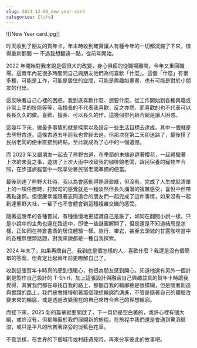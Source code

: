 ```yaml
---
slug: 2024-12-08_new-year-card
categories: [life]
---
```



![[New Year card.jpg]]

昨天收到了朋友的賀年卡，年末時收到確實讓人有種今年的一切都沉澱了下來，值得重新翻閱 — 不過我想翻遠一點，從前年開始。  
  
2022 年開始對我來說是個很大的改變，身心俱疲的從職場離開，今年又重回職場。這兩年內花很多時間問自己與朋友他們為何喜歡「什麼」。這個「什麼」有很多種，可能是工作，可能是居住的空間，可能是興趣如畫畫，也有可能是對於小朋友的付出。  
  
這反映著自己心裡的困惑，我到底喜歡什麼、想要什麼。從工作開始到各種興趣或非常上手的技能等等，我擅長的不代表我喜歡，反之亦然，而喜歡的也不代表可以長長久久的做。喜歡、擅長、可以長久的作，這幾個排列組合總是讓人困惑。  
  
這幾年下來，做最多事情的就是探索以及設定一些生活目標去達成。其中一個就是去熊野古道。這條古道五年前我也曾經去過，但那次在第二天卻迷路了，最後搭了民宿老闆的便車直接到終點。至此就成為了心中的一個遺憾。  
  
而 2023 年又跟朋友一起去了熊野古道，在季節的末端追趕著櫻花，一起體驗著上次的未竟之事，造訪了上次大雨中收留我的咖啡館老闆，跟民宿養的寵物羊合照，在步道旅程當中一起享受著民宿老闆準備的便當。  
  
最後到達了熊野大社時，我以為會感動得熱淚盈眶，但沒有。完成了人生成就清單上的一項任務時，打起勾的感覺就是一種淡然但長久瀰漫的複雜感受，喜悅中但帶著點迷惘。但很慶幸能跟著志同道合的朋友們一起完成了這件事情，如果沒有一起到達熊野大社，一輩子也不會體會到這種複雜交織的感受。  
  
隨著這幾年的各種嘗試，有種慢慢地更認識自己是誰了，如同在翻閱小說一樣，只是小說中的主角也還在路途中，即使一些謎團解開了，但是還是不知道結局是怎樣，正如同在神倉書斎的居住體驗一樣。旅行、攀岩，甚至去頭城的甘露咖啡當中的各種無俚頭話題，對我來說都是一種自我探索。  
  
2024 年末了，如果再問自己，我到底是個怎樣的人、喜歡什麼？我還是沒有個簡單的答案，但肯定比起兩年前更瞭解自己了。  
  
收到這張賀年卡時真的感到很暖心，也很為朋友感到開心。知道他還有另外一個計劃是製作自己設計的 T-Shirt，加上這張設計與融合自己興趣並具的賀年卡時讓我覺得，其實我們都在尋找自我的路上，那個自我的輪廓總是很模糊，但是隨著創造與實踐的路上，我們總會慢慢朝著那個理想輪廓而邁進，不管是隨著自己的體驗改變未來的輪廓，或是透過改變現在的自己來符合自己的理想輪廓。  
  
而接下來，2025 新的篇章就要開啟了，下一頁仍是空白著的，或許心裡有個大綱，或許沒有，但都無礙於我們展開新的旅程。在旅程中我們還是會遇到驚滔駭浪，或只是平凡的欣賞著路旁的淡藍色花草。  
  
不管怎樣，在世界的下個城市或村莊遇見時，再來分享彼此的故事吧。